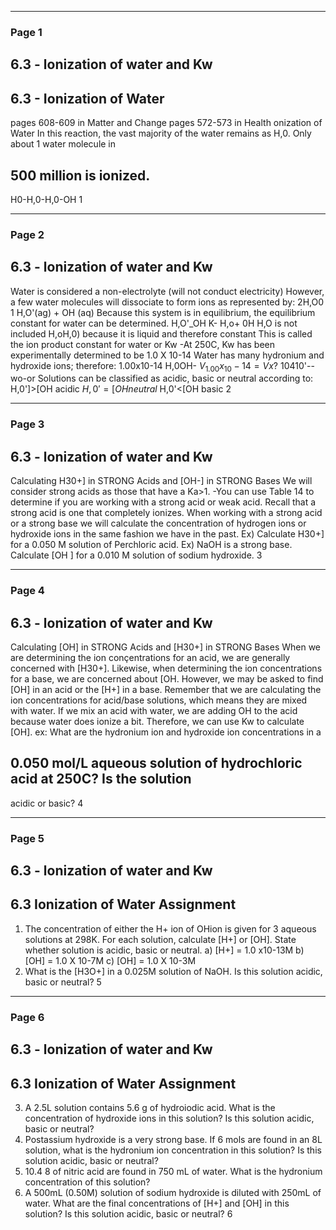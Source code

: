 

---

### Page 1

## 6.3 - lonization of water and Kw
## 6.3 - Ionization of Water
pages 608-609 in Matter and Change
pages 572-573 in Health
onization of Water
In this reaction, the vast majority
of the water remains as H,0.
Only about 1 water molecule in
## 500 million is ionized.
H0-H,0-H,0-OH
1


---

### Page 2

## 6.3 - lonization of water and Kw
Water is considered a non-electrolyte (will not conduct electricity)
However, a few water molecules will dissociate to form ions as
represented by:
2H,O0 1 H,O'(ag) + OH (aq)
Because this system is in equilibrium, the equilibrium constant for water
can be determined.
H,O'_OH
K-
H,o+ 0H
H,O is not included
H,oH,0)
because it is liquid and therefore constant
This is called the ion product constant for water or Kw
-At 250C, Kw has been experimentally determined to be 1.0 X 10-14
Water has many hydronium and hydroxide ions; therefore:
1.00x10-14 H,0OH-
$V_1.00x_10-14 = Vx?$
10410'--wo-or
Solutions can be classified as acidic, basic or neutral according to:
H,0']>[OH acidic
$H,0'=[OH neutral$
H,0'<[OH basic
2


---

### Page 3

## 6.3 - lonization of water and Kw
Calculating H30+] in STRONG Acids and [OH-] in STRONG Bases
We will consider strong acids as those that have a Ka>1.
-You can use Table 14 to determine if you are working with a strong
acid or weak acid. Recall that a strong acid is one that completely
ionizes.
When working with a strong acid or a strong base we will calculate the
concentration of hydrogen ions or hydroxide ions in the same fashion
we have in the past.
Ex) Calculate H30+] for a 0.050 M solution of Perchloric acid.
Ex) NaOH is a strong base. Calculate [OH ] for a 0.010 M solution of
sodium hydroxide.
3


---

### Page 4

## 6.3 - lonization of water and Kw
Calculating [OH] in STRONG Acids and [H30+] in STRONG Bases
When we are determining the ion conçentrations for an acid, we are
generally concerned with [H30+].
Likewise, when determining the ion concentrations for a base, we are
concerned about [OH.
However, we may be asked to find [OH] in an acid or the [H+] in a base.
Remember that we are calculating the ion concentrations for acid/base
solutions, which means they are mixed with water.
If we mix an acid with water, we are adding OH to the acid because
water does ionize a bit. Therefore, we can use Kw to calculate [OH].
ex: What are the hydronium ion and hydroxide ion concentrations in a
## 0.050 mol/L aqueous solution of hydrochloric acid at 250C? Is the solution
acidic or basic?
4


---

### Page 5

## 6.3 - lonization of water and Kw
## 6.3 Ionization of Water Assignment
1. The concentration of either the H+ ion of OHion is given for 3 aqueous
solutions at 298K. For each solution, calculate [H+] or [OH]. State whether
solution is acidic, basic or neutral.
a) [H+] = 1.0 x10-13M
b) [OH] = 1.0 X 10-7M
c) [OH] = 1.0 X 10-3M
2. What is the [H3O+] in a 0.025M solution of NaOH. Is this solution acidic,
basic or neutral?
5


---

### Page 6

## 6.3 - lonization of water and Kw
## 6.3 Ionization of Water Assignment
3. A 2.5L solution contains 5.6 g of hydroiodic acid. What is the
concentration of hydroxide ions in this solution? Is this solution acidic,
basic or neutral?
4. Postassium hydroxide is a very strong base. If 6 mols are found in an 8L
solution, what is the hydronium ion concentration in this solution? Is this
solution acidic, basic or neutral?
5. 10.4 8 of nitric acid are found in 750 mL of water. What is the
hydronium concentration of this solution?
6. A 500mL (0.50M) solution of sodium hydroxide is diluted with 250mL
of water. What are the final concentrations of [H+] and [OH] in this
solution? Is this solution acidic, basic or neutral?
6